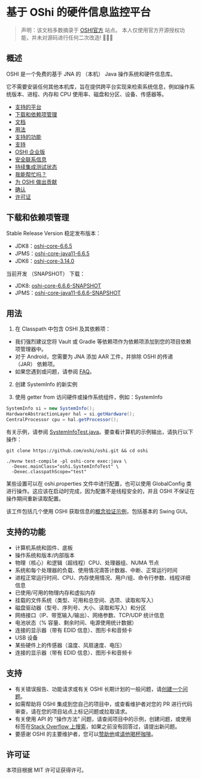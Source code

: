 #  基于 OShi 的硬件信息监控平台

> 声明：该文档多数摘录于 [OSHI官方](https://github.com/oshi/oshi?tab=readme-ov-file#documentation) 站点。
> 本人仅使用官方开源授权功能，并未对源码进行任何二次改造! 🐶🐶🐶

## 概述

OSHI 是一个免费的基于 JNA 的 （本机） Java 操作系统和硬件信息库。

它不需要安装任何其他本机库，旨在提供跨平台实现来检索系统信息，例如操作系统版本、进程、内存和 CPU 使用率、磁盘和分区、设备、传感器等。

- [支持的平台](https://www.oshi.ooo/#supported-platforms)
- [下载和依赖项管理](https://www.oshi.ooo/#downloads-and-dependency-management)
- [文档](https://www.oshi.ooo/#documentation)
- [用法](https://www.oshi.ooo/#usage)
- [支持的功能](https://www.oshi.ooo/#supported-features)
- [支持](https://www.oshi.ooo/#support)
- [OSHI 企业版](https://www.oshi.ooo/#oshi-for-enterprise)
- [安全联系信息](https://www.oshi.ooo/#security-contact-information)
- [持续集成测试状态](https://www.oshi.ooo/#continuous-integration-test-status)
- [我能帮忙吗？](https://www.oshi.ooo/#how-can-i-help)
- [为 OSHI 做出贡献](https://www.oshi.ooo/#contributing-to-oshi)
- [确认](https://www.oshi.ooo/#acknowledgments)
- [许可证](https://www.oshi.ooo/#license)

## 下载和依赖项管理

Stable Release Version 稳定发布版本：

- JDK8：[oshi-core-6.6.5](https://central.sonatype.com/artifact/com.github.oshi/oshi-core/6.6.5)
- JPMS：[oshi-core-java11-6.6.5](https://central.sonatype.com/artifact/com.github.oshi/oshi-core-java11/6.6.5)
- JDK6：[oshi-core-3.14.0](https://central.sonatype.com/artifact/com.github.oshi/oshi-core/3.14.0)

当前开发 （SNAPSHOT） 下载：

- JDK8: [oshi-core-6.6.6-SNAPSHOT](https://oss.sonatype.org/service/local/artifact/maven/redirect?r=snapshots&g=com.github.oshi&a=oshi-core&v=6.6.6-SNAPSHOT&e=jar)
- JPMS：[oshi-core-java11-6.6.6-SNAPSHOT](https://oss.sonatype.org/service/local/artifact/maven/redirect?r=snapshots&g=com.github.oshi&a=oshi-core-java11&v=6.6.6-SNAPSHOT&e=jar)

## 用法

1. 在 Classpath 中包含 OSHI 及其依赖项：

- 我们强烈建议您将 Vault 或 Gradle 等依赖项作为依赖项添加到您的项目依赖项管理器中。
- 对于 Android，您需要为 JNA 添加 AAR 工件，并排除 OSHI 的传递 （JAR） 依赖项。
- 如果您遇到或问题，请参阅 [FAQ](https://github.com/oshi/oshi/blob/master/src/site/markdown/FAQ.md#how-do-i-resolve-jna-noclassdeffounderror-or-nosuchmethoderror-issues)。

2. 创建 SystemInfo 的新实例



3. 使用 getter from 访问硬件或操作系统组件，例如：SystemInfo

```java
SystemInfo si = new SystemInfo();
HardwareAbstractionLayer hal = si.getHardware();
CentralProcessor cpu = hal.getProcessor();
```

有关示例，请参阅 [SystemInfoTest.java](https://github.com/oshi/oshi/blob/master/oshi-core/src/test/java/oshi/SystemInfoTest.java)。要查看计算机的示例输出，请执行以下操作：

```shell
git clone https://github.com/oshi/oshi.git && cd oshi

./mvnw test-compile -pl oshi-core exec:java \
  -Dexec.mainClass="oshi.SystemInfoTest" \
  -Dexec.classpathScope="test"
```

某些设置可以在 oshi.properties 文件中进行配置，也可以使用 GlobalConfig 类进行操作。这应该在启动时完成，因为配置不是线程安全的，并且 OSHI 不保证在操作期间重新读取配置。

该工件包括几个使用 OSHI 获取信息的[概念验证示例](https://github.com/oshi/oshi/blob/master/oshi-demo/src/main/java/oshi/demo/)，包括基本的 Swing GUI。

## 支持的功能

- 计算机系统和固件、底板
- 操作系统和版本/内部版本
- 物理（核心）和逻辑（超线程）CPU、处理器组、NUMA 节点
- 系统和每个处理器的负载、使用情况滴答计数器、中断、正常运行时间
- 进程正常运行时间、CPU、内存使用情况、用户/组、命令行参数、线程详细信息
- 已使用/可用的物理内存和虚拟内存
- 挂载的文件系统（类型、可用和总空间、选项、读取和写入）
- 磁盘驱动器（型号、序列号、大小、读取和写入）和分区
- 网络接口（IP、带宽输入/输出）、网络参数、TCP/UDP 统计信息
- 电池状态（% 容量、剩余时间、电源使用统计数据）
- 连接的显示器（带有 EDID 信息）、图形卡和音频卡
- USB 设备
- 某些硬件上的传感器（温度、风扇速度、电压）
- 连接的显示器（带有 EDID 信息）、图形卡和音频卡

## 支持

- 有关错误报告、功能请求或有关 OSHI 长期计划的一般问题，请[创建一个问题](https://github.com/oshi/oshi/issues)。
- 如需帮助将 OSHI 集成到您自己的项目中，或查看维护者对您的 PR 进行代码审查，请在您的项目站点上标记问题或拉取请求。
- 有关使用 API 的 “操作方法” 问题，请查阅项目中的示例，创建问题，或使用标签在[Stack Overflow 上搜索](https://stackoverflow.com/search?q=%5Boshi%5D+is%3Aquestion)，如果之前没有回答过，请提出新问题。
- 要感谢 OSHI 的主要维护者，您可以[赞助他](https://github.com/sponsors/dbwiddis)或[请他喝杯咖啡](https://www.buymeacoffee.com/dbwiddis)。

## 许可证

本项目根据 MIT 许可证获得许可。